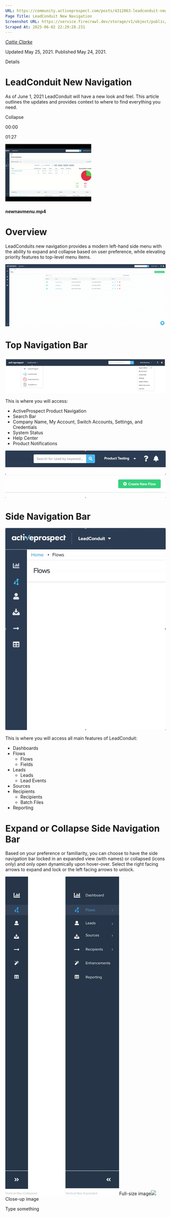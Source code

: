 ```yaml
---
URL: https://community.activeprospect.com/posts/4312063-leadconduit-new-navigation
Page Title: LeadConduit New Navigation
Screenshot URL: https://service.firecrawl.dev/storage/v1/object/public/media/screenshot-6ab3a83d-587e-4d05-8777-2e35f2ee684a.png
Scraped At: 2025-06-02 22:29:28.231
---
```



[_Caitie Clarke_](https://community.activeprospect.com/memberships/7557576-caitie-clarke)

Updated May 25, 2021. Published May 24, 2021.

Details

# LeadConduit New Navigation

As of June 1, 2021 LeadConduit will have a new look and feel. This article outlines the updates and provides context to where to find everything you need.

Collapse

00:00

01:27

![](images/image-1.png)

#### newnavmenu.mp4

# Overview

LeadConduits new navigation provides a modern left-hand side menu with the ability to expand and collapse based on user preference, while elevating priority features to top-level menu items.

![](images/image-2.gif)

# Top Navigation Bar

![](images/image-3.png)

This is where you will access:

- ActiveProspect Product Navigation
- Search Bar
- Company Name, My Account, Switch Accounts, Settings, and Credentials
- System Status
- Help Center
- Product Notifications

![](images/image-4.gif)

# Side Navigation Bar

![](images/image-5.gif)

This is where you will access all main features of LeadConduit:

- Dashboards
- Flows
  - Flows
  - Fields
- Leads
  - Leads
  - Lead Events
- Sources
- Recipients
  - Recipients
  - Batch Files
- Reporting

# Expand or Collapse Side Navigation Bar

Based on your preference or familiarity, you can choose to have the side navigation bar locked in an expanded view (with names) or collapsed (icons only) and only open dynamically upon hover-over. Select the right facing arrows to expand and lock or the left facing arrows to unlock.

![](images/image-6.png)Full-size image![](https://content1.bloomfire.com/thumbnails/contents/002/706/098/original.png?f=1621985100&Expires=1748906960&Signature=tfh6B5ptZSLDAQviocI18SHvC5ujoRgoeRXrCPRBJRd3QRlApYeW9wtRkmk8tUhjaYgBmL86H2m89N9bjwVVVFa0dfPel86AtHH~xjaRpTChRRXAaMnjADwKIyrhX9fqSFaEcdeJ4f-y5hetKgzUZuas5LkynKRdOwuxCRK~Uic7Yb1igcWx8iPcrUEExDQJrzTC95cgmXfFXCWNXSG-lwQX9JMc~puv-cvRTs1fyHQsEkUsWhg7fCLEU5oJVsDcC96Nk-U-OsvVvuYsjb6RjLqXBjIyRrfy~VvdIK9~tbSFLCe3slvQfGVgwLGoj2-ecujjinFaTzs2DAXTzgbyfg__&Key-Pair-Id=APKAIDFCFZ2UHE5LPIUA)Close-up image

Type something
